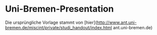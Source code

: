 # Uni-Bremen-Presentation

Die ursprüngliche Vorlage stammt von [hier](http://www.ant.uni-bremen.de/miscint/private/studi_handout/index.html ant.uni-bremen.de)
